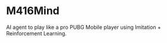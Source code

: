# M416Mind
AI agent to play like a pro PUBG Mobile player using Imitation + Reinforcement Learning.
